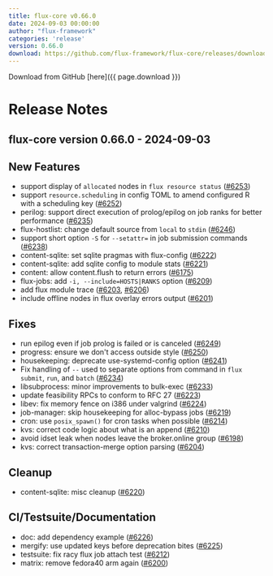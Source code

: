 ```yaml
---
title: flux-core v0.66.0
date: 2024-09-03 00:00:00
author: "flux-framework"
categories: 'release'
version: 0.66.0
download: https://github.com/flux-framework/flux-core/releases/download/v0.66.0/flux-core-0.66.0.tar.gz
---
```


Download from GitHub [here]({{ page.download }})

# Release Notes

flux-core version 0.66.0 - 2024-09-03
-------------------------------------

## New Features
 * support display of `allocated` nodes in `flux resource status` ([#6253](https://github.com/flux-framework/flux-core/issues/6253))
 * support `resource.scheduling` in config TOML to amend configured R with
   a scheduling key ([#6252](https://github.com/flux-framework/flux-core/issues/6252))
 * perilog: support direct execution of prolog/epilog on job ranks for
   better performance ([#6235](https://github.com/flux-framework/flux-core/issues/6235))
 * flux-hostlist: change default source from `local` to `stdin` ([#6246](https://github.com/flux-framework/flux-core/issues/6246))
 * support short option `-S` for `--setattr=` in job submission commands
   ([#6238](https://github.com/flux-framework/flux-core/issues/6238))
 * content-sqlite: set sqlite pragmas with flux-config ([#6222](https://github.com/flux-framework/flux-core/issues/6222))
 * content-sqlite: add sqlite config to module stats ([#6221](https://github.com/flux-framework/flux-core/issues/6221))
 * content: allow content.flush to return errors ([#6175](https://github.com/flux-framework/flux-core/issues/6175))
 * flux-jobs: add `-i, --include=HOSTS|RANKS` option ([#6209](https://github.com/flux-framework/flux-core/issues/6209))
 * add flux module trace ([#6203](https://github.com/flux-framework/flux-core/issues/6203), [#6206](https://github.com/flux-framework/flux-core/issues/6206))
 * include offline nodes in flux overlay errors output ([#6201](https://github.com/flux-framework/flux-core/issues/6201))

## Fixes
 * run epilog even if job prolog is failed or is canceled ([#6249](https://github.com/flux-framework/flux-core/issues/6249))
 * progress: ensure we don't access outside style ([#6250](https://github.com/flux-framework/flux-core/issues/6250))
 * housekeeping: deprecate use-systemd-config option ([#6241](https://github.com/flux-framework/flux-core/issues/6241))
 * Fix handling of `--` used to separate options from command in `flux
   submit`, `run`, and `batch` ([#6234](https://github.com/flux-framework/flux-core/issues/6234))
 * libsubprocess: minor improvements to bulk-exec ([#6233](https://github.com/flux-framework/flux-core/issues/6233))
 * update feasibility RPCs to conform to RFC 27 ([#6223](https://github.com/flux-framework/flux-core/issues/6223))
 * libev: fix memory fence on i386 under valgrind ([#6224](https://github.com/flux-framework/flux-core/issues/6224))
 * job-manager: skip housekeeping for alloc-bypass jobs ([#6219](https://github.com/flux-framework/flux-core/issues/6219))
 * cron: use `posix_spawn()` for cron tasks when possible ([#6214](https://github.com/flux-framework/flux-core/issues/6214))
 * kvs: correct code logic about what is an append ([#6210](https://github.com/flux-framework/flux-core/issues/6210))
 * avoid idset leak when nodes leave the broker.online group ([#6198](https://github.com/flux-framework/flux-core/issues/6198))
 * kvs: correct transaction-merge option parsing ([#6204](https://github.com/flux-framework/flux-core/issues/6204))

## Cleanup
 * content-sqlite: misc cleanup ([#6220](https://github.com/flux-framework/flux-core/issues/6220))

## CI/Testsuite/Documentation
 * doc: add dependency example ([#6226](https://github.com/flux-framework/flux-core/issues/6226))
 * mergify: use updated keys before deprecation bites ([#6225](https://github.com/flux-framework/flux-core/issues/6225))
 * testsuite: fix racy flux job attach test ([#6212](https://github.com/flux-framework/flux-core/issues/6212))
 * matrix: remove fedora40 arm again ([#6200](https://github.com/flux-framework/flux-core/issues/6200))

